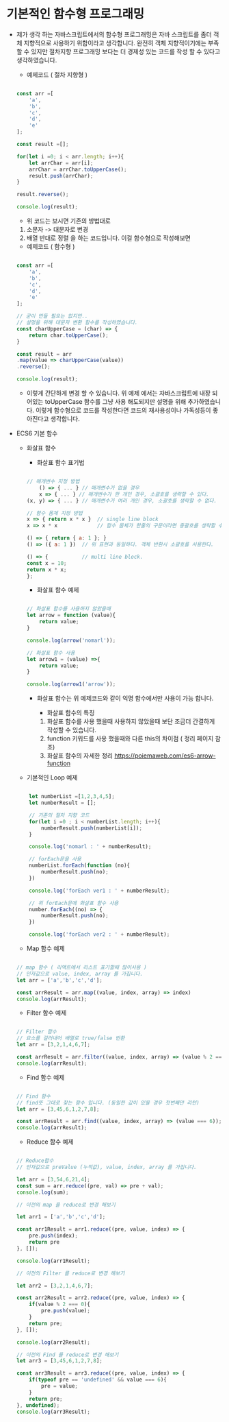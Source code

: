 # 기본적인 함수형 프로그래밍

- 제가 생각 하는 자바스크립트에서의 함수형 프로그래밍은
자바 스크립트를 좀더 객체 지향적으로 사용하기 위함이라고 생각합니다.
완전히 객체 지향적이기에는 부족할 수 있지만 절차지향 프로그래밍 보다는
더 경제성 있는 코드를 작성 할 수 있다고 생각하였습니다.

    - 예제코드 ( 절차 지향형 )

    ```javascript

    const arr =[
        'a',
        'b',
        'c',
        'd',
        'e'
    ];

    const result =[];

    for(let i =0; i < arr.length; i++){
        let arrChar = arr[i];
        arrChar = arrChar.toUpperCase();
        result.push(arrChar);
    }

    result.reverse();

    console.log(result);

    ```
    - 위 코드는 보시면 기존의 방법대로 
    1. 소문자 -> 대문자로 변경
    2. 배열 반대로 정렬
    을 하는 코드입니다.
    이걸 함수형으로 작성해보면

    - 예제코드 ( 함수형 )

    ```javascript

    const arr =[
        'a',
        'b',
        'c',
        'd',
        'e'
    ];

    // 굳이 만들 필요는 없지만.. 
    // 설명을 위해 대문자 변환 함수를 작성하였습니다.
    const charUpperCase = (char) => {
        return char.toUpperCase();
    }

    const result = arr
    .map(value => charUpperCase(value))
    .reverse();

    console.log(result);

    ```

    - 이렇게 간단하게 변경 할 수 있습니다.
    위 예제 에서는 자바스크립트에 내장 되어있는 toUpperCase 함수를 그냥 사용 해도되지만 설명을 위해 추가하였습니다.
    이렇게 함수형으로 코드를 작성한다면 코드의 재사용성이나 가독성등이 좋아진다고 생각합니다.
    

- ECS6 기본 함수

    - 화살표 함수 

        - 화살표 함수 표기법

        ```javascript

        // 매개변수 지정 방법
            () => { ... } // 매개변수가 없을 경우
            x => { ... } // 매개변수가 한 개인 경우, 소괄호를 생략할 수 있다.
        (x, y) => { ... } // 매개변수가 여러 개인 경우, 소괄호를 생략할 수 없다.

        // 함수 몸체 지정 방법
        x => { return x * x }  // single line block
        x => x * x             // 함수 몸체가 한줄의 구문이라면 중괄호를 생략할 수 있으며 암묵적으로 return된다. 위 표현과 동일하다.

        () => { return { a: 1 }; }
        () => ({ a: 1 })  // 위 표현과 동일하다. 객체 반환시 소괄호를 사용한다.

        () => {           // multi line block.
        const x = 10;
        return x * x;
        };

        ```

        - 화살표 함수 예제

        ```javascript

        // 화살표 함수를 사용하지 않았을때
        let arrow = function (value){
            return value;
        }

        console.log(arrow('nomarl'));

        // 화살표 함수 사용
        let arrow1 = (value) =>{
            return value;
        }

        console.log(arrow1('arrow'));

        ```

        - 화살표 함수는 위 예제코드와 같이 익명 함수에서만 사용이 가능 합니다.
            
            - 화살표 함수의 특징

            1. 화살표 함수를 사용 했을때 사용하지 않았을때 보단 조금더 간결하게 작성할 수 있습니다.
            2. function 키워드를 사용 했을때와 다른 this의 차이점 ( 정리 페이지 참조)
            3. 화살표 함수의 자세한 정리 https://poiemaweb.com/es6-arrow-function

    - 기본적인 Loop 예제

    ```javascript

        let numberList =[1,2,3,4,5];
        let numberResult = [];

        // 기존의 절차 지향 코드
        for(let i =0 ; i < numberList.length; i++){
            numberResult.push(numberList[i]);
        }

        console.log('nomarl : ' + numberResult);

        // forEach문을 사용
        numberList.forEach(function (no){
            numberResult.push(no);
        })

        console.log('forEach ver1 : ' + numberResult);

        // 위 forEach문에 화살표 함수 사용
        number.forEach((no) => {
            numberResult.push(no);
        })

        console.log('forEach ver2 : ' + numberResult);

    ```

    - Map 함수 예제

    ```javascript

    // map 함수 ( 리액트에서 리스트 표기할때 많이사용 )
    // 인자값으로 value, index, array 를 가집니다.
    let arr = ['a','b','c','d'];

    const arrResult = arr.map((value, index, array) => index)
    console.log(arrResult);

    ```

    - Filter 함수 예제

    ```javascript

    // Filter 함수
    // 요소를 걸러내어 배열로 true/false 반환
    let arr = [3,2,1,4,6,7];

    const arrResult = arr.filter((value, index, array) => (value % 2 === 0));
    console.log(arrResult);

    ```

    - Find 함수 예제

    ```javascript

    // Find 함수
    // find뜻 그대로 찾는 함수 입니다. (동일한 값이 있을 경우 첫번째만 리턴)
    let arr = [3,45,6,1,2,7,8];

    const arrResult = arr.find((value, index, array) => (value === 6));
    console.log(arrResult);


    ```

    - Reduce 함수 예제

    ```javascript

    // Reduce함수
    // 인자값으로 preValue (누적값), value, index, array 를 가집니다.

    let arr = [3,54,6,21,4];
    const sum = arr.reduce((pre, val) => pre + val);
    console.log(sum);

    // 이전의 map 을 reduce로 변경 해보기

    let arr1 = ['a','b','c','d'];

    const arr1Result = arr1.reduce((pre, value, index) => {
        pre.push(index);
        return pre
    }, []);

    console.log(arr1Result);

    // 이전의 Filter 를 reduce로 변경 해보기

    let arr2 = [3,2,1,4,6,7];

    const arr2Result = arr2.reduce((pre, value, index) => {
        if(value % 2 === 0){
            pre.push(value);
        }
        return pre;
    }, []);

    console.log(arr2Result);

    // 이전의 Find 를 reduce로 변경 해보기
    let arr3 = [3,45,6,1,2,7,8];

    const arr3Result = arr3.reduce((pre, value, index) => {
        if(typeof pre == 'undefined' && value === 6){
            pre = value;
        }
        return pre;
    }, undefined);
    console.log(arr3Result);

    ```